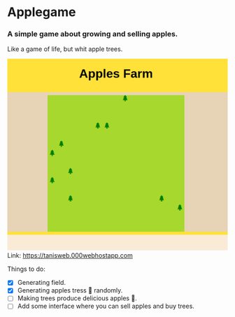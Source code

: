# Applegame
### A simple game about growing and selling apples.

Like a game of life, but whit apple trees.

![Screenshot](screenshot.png)
Link: https://tanisweb.000webhostapp.com

Things to do:
- [x] Generating field.
- [x] Generating apples tress :deciduous_tree: randomly.
- [ ] Making trees produce delicious apples :apple:.
- [ ] Add some interface where you can sell apples and buy trees.
